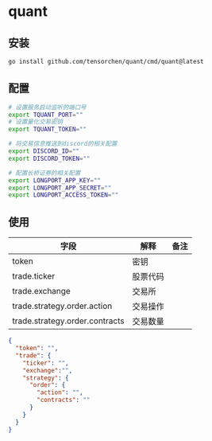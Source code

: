 # quant

## 安装

```bash
go install github.com/tensorchen/quant/cmd/quant@latest
```

## 配置

```bash
# 设置服务启动监听的端口号
export TQUANT_PORT=""
# 设置量化交易密钥
export TQUANT_TOKEN=""

# 将交易信息推送到discord的相关配置
export DISCORD_ID=""
export DISCORD_TOKEN=""

# 配置长桥证券的相关配置
export LONGPORT_APP_KEY=""
export LONGPORT_APP_SECRET=""
export LONGPORT_ACCESS_TOKEN=""
```

## 使用

| 字段                             | 解释   | 备注 |
|--------------------------------|------|----|
| token                          | 密钥   |    |
| trade.ticker                   | 股票代码 |    |
| trade.exchange                 | 交易所  |    |
| trade.strategy.order.action    | 交易操作 |    |
| trade.strategy.order.contracts | 交易数量 |    |

```json
{
  "token": "",
  "trade": {
    "ticker": "",
    "exchange":"",
    "strategy": {
      "order": {
        "action": "",
        "contracts": ""
      }
    }
  }
}
```
